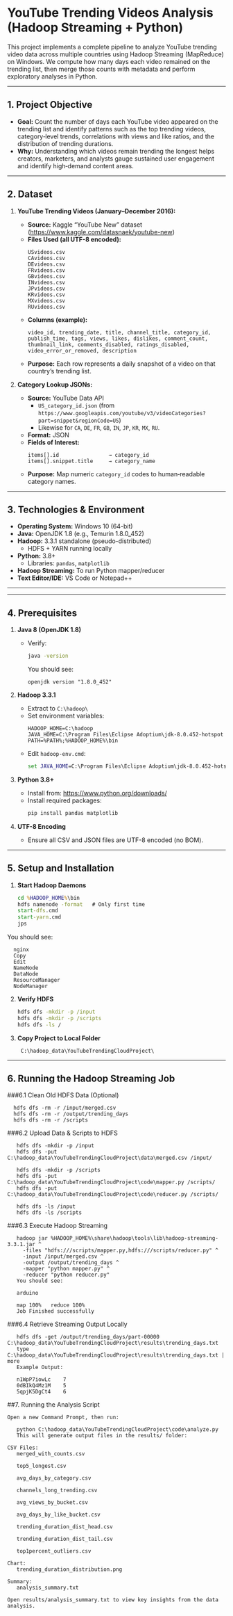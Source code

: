 # YouTube Trending Videos Analysis (Hadoop Streaming + Python)

This project implements a complete pipeline to analyze YouTube trending video data across multiple countries using Hadoop Streaming (MapReduce) on Windows. We compute how many days each video remained on the trending list, then merge those counts with metadata and perform exploratory analyses in Python.

---

## 1. Project Objective

- **Goal:** Count the number of days each YouTube video appeared on the trending list and identify patterns such as the top trending videos, category‐level trends, correlations with views and like ratios, and the distribution of trending durations.
- **Why:** Understanding which videos remain trending the longest helps creators, marketers, and analysts gauge sustained user engagement and identify high‐demand content areas.

---

## 2. Dataset

1. **YouTube Trending Videos (January–December 2016):**
   - **Source:** Kaggle “YouTube New” dataset  
     (https://www.kaggle.com/datasnaek/youtube-new)  
   - **Files Used (all UTF-8 encoded):**
     ```
     USvideos.csv  
     CAvideos.csv  
     DEvideos.csv  
     FRvideos.csv  
     GBvideos.csv  
     INvideos.csv  
     JPvideos.csv  
     KRvideos.csv  
     MXvideos.csv  
     RUvideos.csv  
     ```
   - **Columns (example):**  
     ```
     video_id, trending_date, title, channel_title, category_id, 
     publish_time, tags, views, likes, dislikes, comment_count, 
     thumbnail_link, comments_disabled, ratings_disabled, 
     video_error_or_removed, description
     ```
   - **Purpose:** Each row represents a daily snapshot of a video on that country’s trending list.

2. **Category Lookup JSONs:**
   - **Source:** YouTube Data API  
     - `US_category_id.json` (from `https://www.googleapis.com/youtube/v3/videoCategories?part=snippet&regionCode=US`)  
     - Likewise for `CA`, `DE`, `FR`, `GB`, `IN`, `JP`, `KR`, `MX`, `RU`.  
   - **Format:** JSON  
   - **Fields of Interest:**  
     ```
     items[].id                → category_id  
     items[].snippet.title     → category_name
     ```
   - **Purpose:** Map numeric `category_id` codes to human‐readable category names.

---

## 3. Technologies & Environment

- **Operating System:** Windows 10 (64-bit)  
- **Java:** OpenJDK 1.8 (e.g., Temurin 1.8.0_452)  
- **Hadoop:** 3.3.1 standalone (pseudo-distributed)  
  - HDFS + YARN running locally  
- **Python:** 3.8+  
  - Libraries: `pandas`, `matplotlib`  
- **Hadoop Streaming:** To run Python mapper/reducer  
- **Text Editor/IDE:** VS Code or Notepad++

---

---

## 4. Prerequisites

1. **Java 8 (OpenJDK 1.8)**  
   - Verify:
     ```bat
     java -version
     ```
     You should see:
     ```
     openjdk version "1.8.0_452"
     ```

2. **Hadoop 3.3.1**  
   - Extract to `C:\hadoop\`  
   - Set environment variables:
     ```
     HADOOP_HOME=C:\hadoop
     JAVA_HOME=C:\Program Files\Eclipse Adoptium\jdk-8.0.452-hotspot
     PATH=%PATH%;%HADOOP_HOME%\bin
     ```
   - Edit `hadoop-env.cmd`:
     ```bat
     set JAVA_HOME=C:\Program Files\Eclipse Adoptium\jdk-8.0.452-hotspot
     ```

3. **Python 3.8+**  
   - Install from: https://www.python.org/downloads/  
   - Install required packages:
     ```bat
     pip install pandas matplotlib
     ```

4. **UTF-8 Encoding**  
   - Ensure all CSV and JSON files are UTF-8 encoded (no BOM).

---

## 5. Setup and Installation

1. **Start Hadoop Daemons**  
   ```bat
   cd %HADOOP_HOME%\bin
   hdfs namenode -format   # Only first time
   start-dfs.cmd
   start-yarn.cmd
   jps

You should see:
```
  nginx
  Copy
  Edit
  NameNode
  DataNode
  ResourceManager
  NodeManager
```

2. **Verify HDFS**
   ```bat
   hdfs dfs -mkdir -p /input
   hdfs dfs -mkdir -p /scripts
   hdfs dfs -ls /

3. **Copy Project to Local Folder**
   
        C:\hadoop_data\YouTubeTrendingCloudProject\

---

## 6. Running the Hadoop Streaming Job

###6.1 Clean Old HDFS Data (Optional)
```
  hdfs dfs -rm -r /input/merged.csv
  hdfs dfs -rm -r /output/trending_days
  hdfs dfs -rm -r /scripts
```
###6.2 Upload Data & Scripts to HDFS
```
   hdfs dfs -mkdir -p /input
   hdfs dfs -put C:\hadoop_data\YouTubeTrendingCloudProject\data\merged.csv /input/

   hdfs dfs -mkdir -p /scripts
   hdfs dfs -put C:\hadoop_data\YouTubeTrendingCloudProject\code\mapper.py /scripts/
   hdfs dfs -put C:\hadoop_data\YouTubeTrendingCloudProject\code\reducer.py /scripts/

   hdfs dfs -ls /input
   hdfs dfs -ls /scripts
```

###6.3 Execute Hadoop Streaming
```
   hadoop jar %HADOOP_HOME%\share\hadoop\tools\lib\hadoop-streaming-3.3.1.jar ^
     -files "hdfs:///scripts/mapper.py,hdfs:///scripts/reducer.py" ^
     -input /input/merged.csv ^
     -output /output/trending_days ^
     -mapper "python mapper.py" ^
     -reducer "python reducer.py"
   You should see:

   arduino

   map 100%   reduce 100%
   Job Finished successfully
```
###6.4 Retrieve Streaming Output Locally
```
   hdfs dfs -get /output/trending_days/part-00000 C:\hadoop_data\YouTubeTrendingCloudProject\results\trending_days.txt
   type C:\hadoop_data\YouTubeTrendingCloudProject\results\trending_days.txt | more
   Example Output:

   n1WpP7iowLc    7
   0dBIkQ4Mz1M    5
   5qpjK5DgCt4    6
```
##7. Running the Analysis Script
```
Open a new Command Prompt, then run:

   python C:\hadoop_data\YouTubeTrendingCloudProject\code\analyze.py
   This will generate output files in the results/ folder:

CSV Files:
   merged_with_counts.csv
   
   top5_longest.csv
   
   avg_days_by_category.csv
   
   channels_long_trending.csv
   
   avg_views_by_bucket.csv
   
   avg_days_by_like_bucket.csv
   
   trending_duration_dist_head.csv
   
   trending_duration_dist_tail.csv
   
   top1percent_outliers.csv

Chart:
   trending_duration_distribution.png

Summary:
   analysis_summary.txt

Open results/analysis_summary.txt to view key insights from the data analysis.
```
